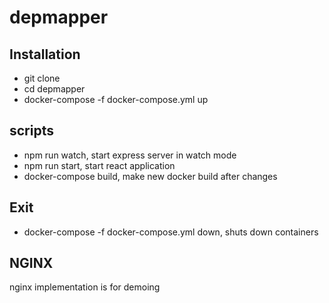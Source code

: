 # depmapper

## Installation

- git clone
- cd depmapper
- docker-compose -f docker-compose.yml up

## scripts

- npm run watch, start express server in watch mode
- npm run start, start react application
- docker-compose build, make new docker build after changes

## Exit

- docker-compose -f docker-compose.yml down, shuts down containers

## NGINX

nginx implementation is for demoing
